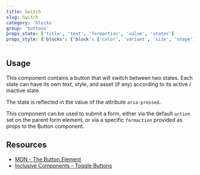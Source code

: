 ```yaml
---
title: Switch
slug: Switch
category: 'blocks'
group: 'buttons'
props_state: ['title', 'text', 'formaction', 'value', 'states']
props_style: {'blocks': {'block': ['color', 'variant', 'size', 'shape']}}
---
```


## Usage

This component contains a button that will switch between two states. Each state can have its own text, style, and asset (if any) according to its active / inactive state.

The state is reflected in the value of the attribute `aria-pressed`.

This component can be used to submit a form, either via the default `action` set on the parent form element, or via a specific `formaction` provided as props to the Button component.

## Resources

- [MDN - The Button Element](https://developer.mozilla.org/en-US/docs/Web/HTML/Element/button)
- [Inclusive Components - Toggle Buttons](https://inclusive-components.design/toggle-button/)
